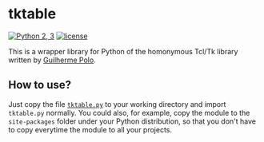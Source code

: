 # tktable

[![Python 2, 3](https://img.shields.io/badge/python-2%2C%203-blue.svg)](https://www.python.org/downloads/)
[![license](https://img.shields.io/badge/license-BSD%202--Clause-orange.svg)](./LICENSE.md)

This is a wrapper library for Python of the homonymous Tcl/Tk library written by [Guilherme Polo](https://github.com/gpolo).


## How to use?

Just copy the file [`tktable.py`](tktable.py) to your working directory and import `tktable.py` normally. You could also, for example, copy the module to the `site-packages` folder under your Python distribution, so that you don't have to copy everytime the module to all your projects.